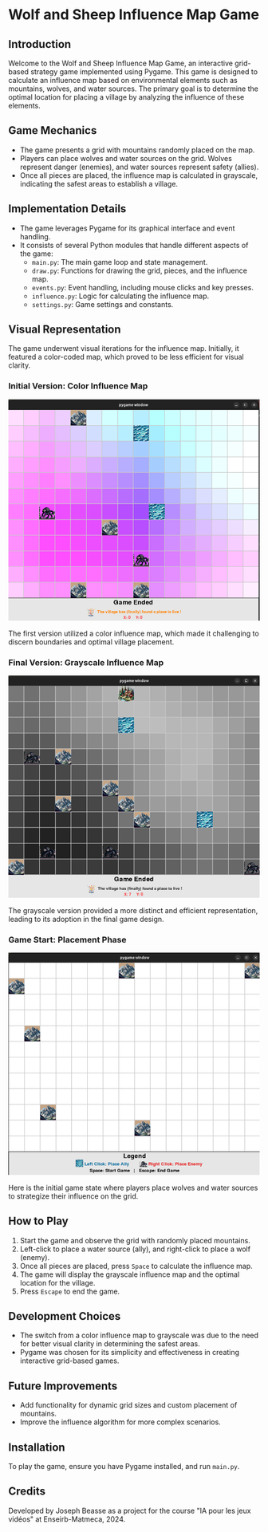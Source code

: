 # Wolf and Sheep Influence Map Game

## Introduction
Welcome to the Wolf and Sheep Influence Map Game, an interactive grid-based strategy game implemented using Pygame. This game is designed to calculate an influence map based on environmental elements such as mountains, wolves, and water sources. The primary goal is to determine the optimal location for placing a village by analyzing the influence of these elements.

## Game Mechanics
- The game presents a grid with mountains randomly placed on the map.
- Players can place wolves and water sources on the grid. Wolves represent danger (enemies), and water sources represent safety (allies).
- Once all pieces are placed, the influence map is calculated in grayscale, indicating the safest areas to establish a village.

## Implementation Details
- The game leverages Pygame for its graphical interface and event handling.
- It consists of several Python modules that handle different aspects of the game:
  - `main.py`: The main game loop and state management.
  - `draw.py`: Functions for drawing the grid, pieces, and the influence map.
  - `events.py`: Event handling, including mouse clicks and key presses.
  - `influence.py`: Logic for calculating the influence map.
  - `settings.py`: Game settings and constants.

## Visual Representation
The game underwent visual iterations for the influence map. Initially, it featured a color-coded map, which proved to be less efficient for visual clarity.

### Initial Version: Color Influence Map
![Color Influence Map](images/Experiments/color.png)

The first version utilized a color influence map, which made it challenging to discern boundaries and optimal village placement.

### Final Version: Grayscale Influence Map
![Grayscale Influence Map](images/Experiments/grey.png)

The grayscale version provided a more distinct and efficient representation, leading to its adoption in the final game design.

### Game Start: Placement Phase
![Game Start Placement Phase](images/Experiments/normal.png)

Here is the initial game state where players place wolves and water sources to strategize their influence on the grid.

## How to Play
1. Start the game and observe the grid with randomly placed mountains.
2. Left-click to place a water source (ally), and right-click to place a wolf (enemy).
3. Once all pieces are placed, press `Space` to calculate the influence map.
4. The game will display the grayscale influence map and the optimal location for the village.
5. Press `Escape` to end the game.

## Development Choices
- The switch from a color influence map to grayscale was due to the need for better visual clarity in determining the safest areas.
- Pygame was chosen for its simplicity and effectiveness in creating interactive grid-based games.

## Future Improvements
- Add functionality for dynamic grid sizes and custom placement of mountains.
- Improve the influence algorithm for more complex scenarios.

## Installation
To play the game, ensure you have Pygame installed, and run `main.py`.

## Credits
Developed by Joseph Beasse as a project for the course "IA pour les jeux vidéos" at Enseirb-Matmeca, 2024.
